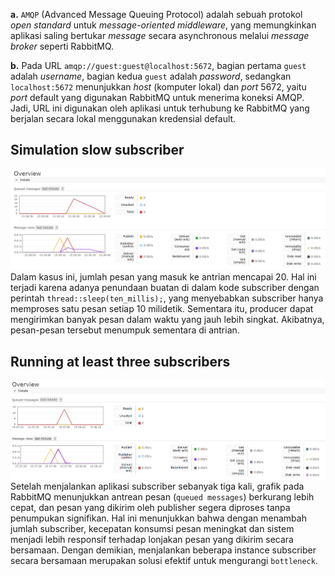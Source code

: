 **a.** `AMQP` (Advanced Message Queuing Protocol) adalah sebuah protokol *open standard* untuk *message-oriented middleware*, yang memungkinkan aplikasi saling bertukar *message* secara asynchronous melalui *message broker* seperti RabbitMQ.

**b.** Pada URL `amqp://guest:guest@localhost:5672`, bagian pertama `guest` adalah *username*, bagian kedua `guest` adalah *password*, sedangkan `localhost:5672` menunjukkan *host* (komputer lokal) dan *port* 5672, yaitu *port* default yang digunakan RabbitMQ untuk menerima koneksi AMQP. Jadi, URL ini digunakan oleh aplikasi untuk terhubung ke RabbitMQ yang berjalan secara lokal menggunakan kredensial default.


## Simulation slow subscriber
![/run-simulation](./images/simulation-one.png)
Dalam kasus ini, jumlah pesan yang masuk ke antrian mencapai 20. Hal ini terjadi karena adanya penundaan buatan di dalam kode subscriber dengan perintah `thread::sleep(ten_millis);`, yang menyebabkan subscriber hanya memproses satu pesan setiap 10 milidetik. Sementara itu, producer dapat mengirimkan banyak pesan dalam waktu yang jauh lebih singkat. Akibatnya, pesan-pesan tersebut menumpuk sementara di antrian.


## Running at least three subscribers
![/run-simulation](./images/simulation-three.png)
Setelah menjalankan aplikasi subscriber sebanyak tiga kali, grafik pada RabbitMQ menunjukkan antrean pesan (`queued messages`) berkurang lebih cepat, dan pesan yang dikirim oleh publisher segera diproses tanpa penumpukan signifikan. Hal ini menunjukkan bahwa dengan menambah jumlah subscriber, kecepatan konsumsi pesan meningkat dan sistem menjadi lebih responsif terhadap lonjakan pesan yang dikirim secara bersamaan. Dengan demikian, menjalankan beberapa instance subscriber secara bersamaan merupakan solusi efektif untuk mengurangi `bottleneck`.
